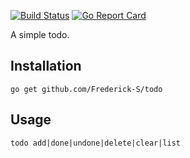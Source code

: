 [![Build Status](https://travis-ci.org/Frederick-S/todo.svg?branch=master)](https://travis-ci.org/Frederick-S/todo) [![Go Report Card](https://goreportcard.com/badge/github.com/Frederick-S/todo)](https://goreportcard.com/report/github.com/Frederick-S/todo)

A simple todo.

## Installation
```
go get github.com/Frederick-S/todo
```

## Usage
```
todo add|done|undone|delete|clear|list
```
